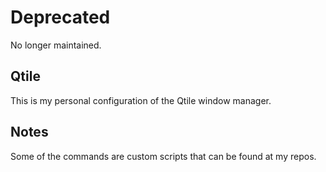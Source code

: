 # Deprecated

No longer maintained.

## Qtile

This is my personal configuration of the Qtile window manager.

## Notes

Some of the commands are custom scripts that can be found at my repos.

